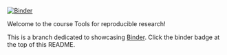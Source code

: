 [![Binder](https://mybinder.org/badge_logo.svg)](https://mybinder.org/v2/gh/NBISweden/workshop-reproducible-research/binder?filepath=lectures%2Fjupyter%2Fjupyter.ipynb)

Welcome to the course Tools for reproducible research!

This is a branch dedicated to showcasing [Binder](https://mybinder.org/). Click
the binder badge at the top of this README.
